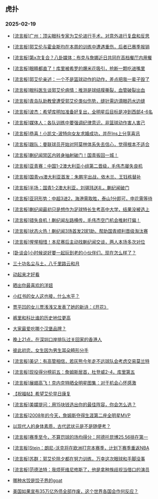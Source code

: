 ## 虎扑 
### 2025-02-19

+ [[流言板]广州：顶尖眼科专家为艾伦进行手术，对意外进行复盘和反思](https://bbs.hupu.com/630648032.html)

+ [[流言板]郭艾伦与霍金斯均在本周的训练中遭遇重伤，后者已赛季报销](https://bbs.hupu.com/630647295.html)

+ [[流言板]第x次复合？八卦媒体：布克与詹娜近日共同在高档餐厅内用餐](https://bbs.hupu.com/630647006.html)

+ [[流言板]眼睛都直了！库里被希罗的爆米花吸引，抢断一颗吃进嘴里](https://bbs.hupu.com/630649371.html)

+ [[流言板]郭艾伦亲述：一个不是篮球动作的动作，差点把我一辈子毁了](https://bbs.hupu.com/630646963.html)

+ [[流言板]眼科医生谈郭艾伦病情：推测是球结膜撕裂，血管破裂出血](https://bbs.hupu.com/630648799.html)

+ [[流言板]青岛队助教曾遭受郭艾伦类似伤势，缝针需边滴眼药水边缝](https://bbs.hupu.com/630646993.html)

+ [[流言板]波杰：希望库明加准备好复出，全明星后目标是冲到西部4-6名](https://bbs.hupu.com/630647130.html)

+ [[流言板]媒体人：各队训练中要强调纪律意识，非篮球动作害人害己](https://bbs.hupu.com/630647186.html)

+ [[流言板]恭喜！小凯文-波特向女友求婚成功，并在Ins上分享喜讯](https://bbs.hupu.com/630649337.html)

+ [[流言板]跟队：曼联球员开始对阿莫林体系失去信心，觉得根本不适合](https://bbs.hupu.com/630646812.html)

+ [[流言板]蒯纪闻禁区内转身抽射破门！国青扳回一城！](https://bbs.hupu.com/630648035.html)

+ [[流言板]亚青赛：中国1-2澳大利亚小组第二晋级，毛伟杰屡失良机](https://bbs.hupu.com/630648846.html)

+ [[流言板]国青vs澳大利亚首发：朱鹏宇出战，依木兰、王钰栋替补](https://bbs.hupu.com/630646954.html)

+ [[流言板]半场：国青1-2澳大利亚，刘骐玮送礼，蒯纪闻破门](https://bbs.hupu.com/630648229.html)

+ [[流言板]亚冠形势：中超3进2，海港需取胜，泰山1分即可，申花需等待](https://bbs.hupu.com/630649275.html)

+ [[流言板]蒯纪闻最初只是想作为足球特长生考高中大学，结果没被选上](https://bbs.hupu.com/630649516.html)

+ [[流言板]错失良机！蒯纪闻左路横传，毛伟杰空门机会推射打偏！](https://bbs.hupu.com/630648627.html)

+ [[流言板]状态火热！蒯纪闻3场首发2球1助，帮助国青顺利晋级淘汰赛](https://bbs.hupu.com/630648980.html)

+ [[流言板]惺惺相惜！本尼赛后主动找蒯纪闻交谈，两人本场多次对位](https://bbs.hupu.com/630649035.html)

+ [[卧谈会]小时候说好要一起玩到老的小伙伴们，现在怎么样了？](https://bbs.hupu.com/630648430.html)

+ [三十功名尘与土，八千里路云和月](https://bbs.hupu.com/630648638.html)

+ [动起来才好看](https://bbs.hupu.com/630648456.html)

+ [晒出你最喜欢的洋妞](https://bbs.hupu.com/630647761.html)

+ [小红书的女人这也接，什么水平？](https://bbs.hupu.com/630646969.html)

+ [贾平凹的女儿贾浅浅又发表了她的新诗：《开花》](https://bbs.hupu.com/630648172.html)

+ [裤里和科比谁的历史地位更高](https://bbs.hupu.com/630647501.html)

+ [大家最爱吃哪个汉堡品牌？](https://bbs.hupu.com/630649088.html)

+ [晚上21点，在深圳口岸排队过关回家的香港人](https://bbs.hupu.com/630648256.html)

+ [彼此初恋，女生因为男生耳朵畸形分手](https://bbs.hupu.com/630648251.html)

+ [[流言板]美记：有高管相信，若灰熊今年走不远球队会考虑交易莫兰特](https://bbs.hupu.com/630650053.html)

+ [[流言板]现役得分榜前五：詹姆斯居首，杜登威2-4，库里第五](https://bbs.hupu.com/630650249.html)

+ [[流言板]展翅高飞！克内克特晒全明星图集：对于机会心怀感激](https://bbs.hupu.com/630647577.html)

+ [【祝福帖】希望艾伦早日康复](https://bbs.hupu.com/630647502.html)

+ [[流言板]美媒提问：用15块钱选出你的最佳阵容，你会怎么选？](https://bbs.hupu.com/630648847.html)

+ [[流言板]2008年的今天，詹姆斯夺得生涯第二座全明星MVP](https://bbs.hupu.com/630648957.html)

+ [以现代人的身体素质，古代武状元是不是随便考？](https://bbs.hupu.com/630649430.html)

+ [[流言板]赛季至今，不算罚球的场均得分：阿德托昆博25.56排在第一](https://bbs.hupu.com/630650386.html)

+ [[流言板]Stein：朗尼-沃克将在欧洲打完本赛季，计划下赛季重返NBA](https://bbs.hupu.com/630650560.html)

+ [[流言板]苏群：郭艾伦除夕都在努力训练，万幸这次眼球和手脚没事](https://bbs.hupu.com/630649591.html)

+ [[流言板]范德法特：我烦死维尼修斯了，他是拿种族歧视当借口的演员](https://bbs.hupu.com/630649489.html)

+ [哪种水饺是饺子界的goat](https://bbs.hupu.com/630648825.html)

+ [美国如果宣布35万亿外债全部作废，这个世界各国会作何反应？](https://bbs.hupu.com/630649612.html)

